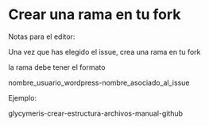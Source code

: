 # Crear una rama en tu fork

Notas para el editor:

Una vez que has elegido el issue, crea una rama en tu fork

la rama debe tener el formato

nombre_usuario_wordpress-nombre_asociado_al_issue

Ejemplo:

glycymeris-crear-estructura-archivos-manual-github